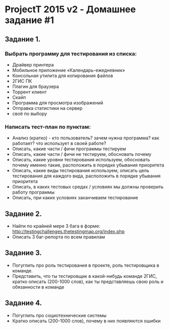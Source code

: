 # ProjectT 2015 v2 - Домашнее задание #1
## Задание 1.
### Выбрать программу для тестирования из списка:
- Драйвер принтера
- Мобильное приложение «Календарь-ежедневник»
- Консольная утилита для копирования файлов
- 2ГИС ПК
- Плагин для браузера 
- Торрент клиент
- Скайп
- Программа для просмотра изображений
- Отправка статистики на сервер
- своё по выбору

### Написать тест-план по пунктам:
- Анализ (кратко) - кто пользователь? зачем нужна программа? как работает? что использует в своей работе?
- Описать, какие части / фичи программы тестируем
- Описать, какие части / фичи не тестируем, обосновать почему
- Описать, какие уровни тестирования используем, обосновать почему именно такие, расположить в порядке убывания приоритета
- Описать, какие виды тестирования используем, описать цель тестирования для каждого вида, расположить в порядке убывания приоритета
- Описать, в каких тестовых средах / условиях мы должны проверить работу программы
- Описать, при каких условиях заканчиваем тестирование

## Задание 2.
- Найти по крайней мере 3 бага в форме: http://testingchallenges.thetestingmap.org/index.php
- Описать 3 баг-репорта по всем правилам

## Задание 3.
- Погуглить про роль тестирования в проекте, роль тестировщика в команде. 
- Представить, что ты тестировщик в какой-нибудь команде 2ГИС, кратко описать (200-1000 слов), как ты представляешь свою роль и обязанности в команде 

## Задание 4.
- Погуглить про социотехнические системы
- Кратко описать (200-1000 слов), почему в них появляются ошибки
